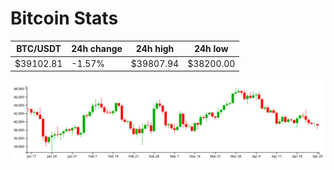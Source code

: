 # Bitcoin Stats

BTC/USDT|24h change|24h high|24h low|
|---|---|---|---|
|$39102.81|-1.57%|$39807.94|$38200.00|

<img src="./chart.svg">
